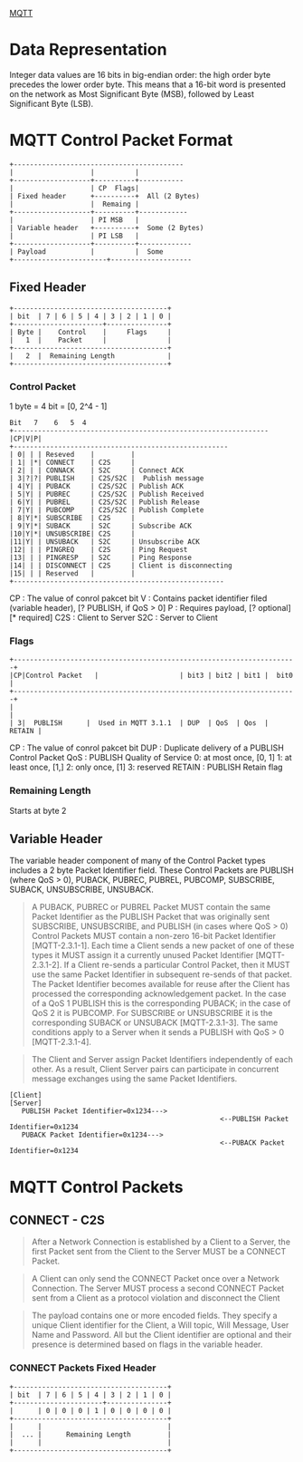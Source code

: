 [MQTT](http://docs.oasis-open.org/mqtt/mqtt/v3.1.1/os/mqtt-v3.1.1-os.html#_Toc398718013)
# Data Representation
Integer data values are 16 bits in big-endian order: the high order byte precedes the lower order byte. This means that a 16-bit word is presented on the network as Most Significant Byte (MSB), followed by Least Significant Byte (LSB).

# MQTT Control Packet Format
```
+------------------------------------------
|                   |          | 
+-------------------+----------+-----------
|                   | CP  Flags| 
| Fixed header      +----------+  All (2 Bytes)
|                   |  Remaing |   
+-------------------+----------+------------
|                   | PI MSB   |
| Variable header   +----------+  Some (2 Bytes)
|                   | PI LSB   |   
+-------------------+----------+-------------
| Payload           |          |  Some
+-----------------------+--------------------
```

## Fixed Header
```
+--------------------------------------+
| bit  | 7 | 6 | 5 | 4 | 3 | 2 | 1 | 0 |
+----------------------+---------------+
| Byte |    Control    |     Flags     |
|   1  |    Packet     |               |
+--------------------------------------+
|   2  |  Remaining Length             |
+--------------------------------------+
```
### Control Packet
1 byte = 4 bit = [0, 2^4 - 1]
```
Bit   7    6   5  4
+---------------------------------------------------------------
|CP|V|P|
+-----------------------------------------------------
| 0| | | Reseved    |         |
| 1| |*| CONNECT    | C2S     |  
| 2| | | CONNACK    | S2C     | Connect ACK
| 3|?|?| PUBLISH    | C2S/S2C |  Publish message
| 4|Y| | PUBACK     | C2S/S2C | Publish ACK
| 5|Y| | PUBREC     | C2S/S2C | Publish Received
| 6|Y| | PUBREL     | C2S/S2C | Publish Release
| 7|Y| | PUBCOMP    | C2S/S2C | Publish Complete
| 8|Y|*| SUBSCRIBE  | C2S     |
| 9|Y|*| SUBACK     | S2C     | Subscribe ACK
|10|Y|*| UNSUBSCRIBE| C2S     |
|11|Y| | UNSUBACK   | S2C     | Unsubscribe ACK
|12| | | PINGREQ    | C2S     | Ping Request
|13| | | PINGRESP   | S2C     | Ping Response
|14| | | DISCONNECT | C2S     | Client is disconnecting
|15| | | Reserved   |         |
+----------------------------------------------------
```
CP      : The value of conrol pakcet bit
V       : Contains packet identifier filed (variable header), [? PUBLISH, if QoS > 0]
P       : Requires payload, [? optional] [* required]
C2S     : Client to Server
S2C     : Server to Client
### Flags
```
+----------------------------------------------------------------------+
|CP|Control Packet   |                    | bit3 | bit2 | bit1 |  bit0  |
+----------------------------------------------------------------------+
|
|           
| 3|  PUBLISH      |  Used in MQTT 3.1.1  | DUP  | QoS  | Qos  | RETAIN |
``` 
CP       : The value of conrol pakcet bit
DUP     : Duplicate delivery of a PUBLISH Control Packet
QoS     : PUBLISH Quality of Service
            0: at most once, [0, 1]
            1: at least once, [1,]
            2: only once, [1]
            3: reserved
RETAIN  : PUBLISH Retain flag

### Remaining Length
Starts at byte 2


## Variable Header
The variable header component of many of the Control Packet types includes a 2 byte Packet Identifier field. These Control Packets are PUBLISH (where QoS > 0), PUBACK, PUBREC, PUBREL, PUBCOMP, SUBSCRIBE, SUBACK, UNSUBSCRIBE, UNSUBACK.

> A PUBACK, PUBREC or PUBREL Packet MUST contain the same Packet Identifier as the PUBLISH Packet that was originally sent
> SUBSCRIBE, UNSUBSCRIBE, and PUBLISH (in cases where QoS > 0) Control Packets MUST contain a non-zero 16-bit Packet Identifier [MQTT-2.3.1-1]. Each time a Client sends a new packet of one of these types it MUST assign it a currently unused Packet Identifier [MQTT-2.3.1-2]. If a Client re-sends a particular Control Packet, then it MUST use the same Packet Identifier in subsequent re-sends of that packet. The Packet Identifier becomes available for reuse after the Client has processed the corresponding acknowledgement packet. In the case of a QoS 1 PUBLISH this is the corresponding PUBACK; in the case of QoS 2 it is PUBCOMP. For SUBSCRIBE or UNSUBSCRIBE it is the corresponding SUBACK or UNSUBACK [MQTT-2.3.1-3]. The same conditions apply to a Server when it sends a PUBLISH with QoS > 0 [MQTT-2.3.1-4].

> The Client and Server assign Packet Identifiers independently of each other. As a result, Client Server pairs can participate in concurrent message exchanges using the same Packet Identifiers.
 
```
[Client]                                                                                  [Server]
   PUBLISH Packet Identifier=0x1234--->
                                                    <--PUBLISH Packet Identifier=0x1234
   PUBACK Packet Identifier=0x1234--->
                                                    <--PUBACK Packet Identifier=0x1234
```

# MQTT Control Packets
## CONNECT - C2S
> After a Network Connection is established by a Client to a Server, the first Packet sent from the Client to the Server MUST be a CONNECT Packet.

> A Client can only send the CONNECT Packet once over a Network Connection. The Server MUST process a second CONNECT Packet sent from a Client as a protocol violation and disconnect the Client 

> The payload contains one or more encoded fields. They specify a unique Client identifier for the Client, a Will topic, Will Message, User Name and Password. All but the Client identifier are optional and their presence is determined based on flags in the variable header.

### CONNECT Packets Fixed Header
```
+--------------------------------------+
| bit  | 7 | 6 | 5 | 4 | 3 | 2 | 1 | 0 |
+----------------------+---------------+
|      | 0 | 0 | 0 | 1 | 0 | 0 | 0 | 0 |
+--------------------------------------+
|      |                               |
|  ... |      Remaining Length         |
|      |                               |
+--------------------------------------+
```
